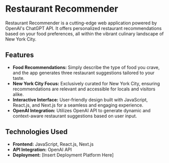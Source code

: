 # Restaurant Recommender

Restaurant Recommender is a cutting-edge web application powered by OpenAI's ChatGPT API. It offers personalized restaurant recommendations based on your food preferences, all within the vibrant culinary landscape of New York City.

## Features

- **Food Recommendations:** Simply describe the type of food you crave, and the app generates three restaurant suggestions tailored to your taste.
- **New York City Focus:** Exclusively curated for New York City, ensuring recommendations are relevant and accessible for locals and visitors alike.
- **Interactive Interface:** User-friendly design built with JavaScript, React.js, and Next.js for a seamless and engaging experience.
- **OpenAI Integration:** Utilizes OpenAI API to generate dynamic and context-aware restaurant suggestions based on user input.

## Technologies Used

- **Frontend:** JavaScript, React.js, Next.js
- **API Integration:** OpenAI API
- **Deployment:** [Insert Deployment Platform Here]

